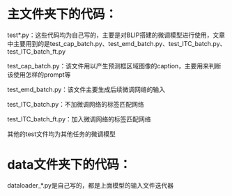 # 主文件夹下的代码：

test*.py：这些代码均为自己写的，主要是对BLIP搭建的微调模型进行使用，文章中主要用到的是test_cap_batch.py、test_emd_batch.py、test_ITC_batch.py、test_ITC_batch_ft.py

test_cap_batch.py：该文件用以产生预测框区域图像的caption，主要用来判断该使用怎样的prompt等

test_emd_batch.py：该文件主要生成后续微调网络的输入

test_ITC_batch.py：不加微调网络的标签匹配网络

test_ITC_batch_ft.py：加入微调网络的标签匹配网络

其他的test文件均为其他任务的微调模型

# data文件夹下的代码：

dataloader_*.py是自己写的，都是上面模型的输入文件迭代器

